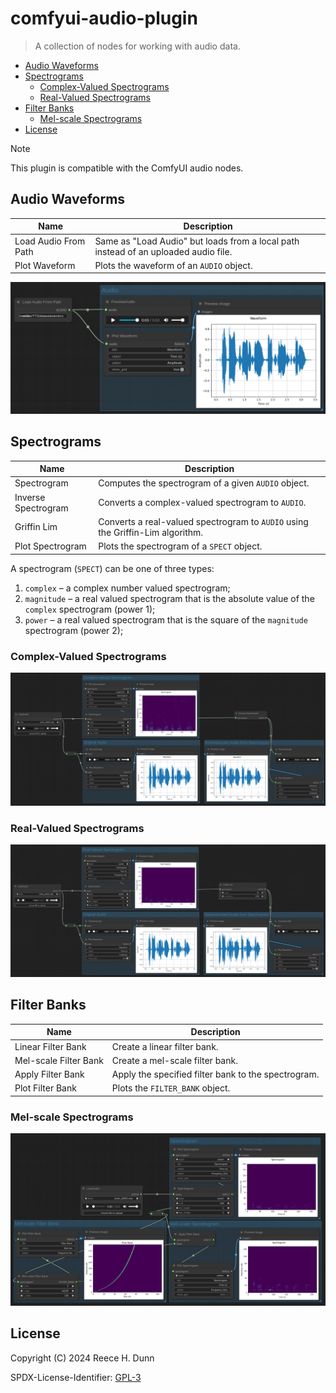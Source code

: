 # comfyui-audio-plugin
> A collection of nodes for working with audio data.

- [Audio Waveforms](#audio-waveforms)
- [Spectrograms](#spectrograms)
  - [Complex-Valued Spectrograms](#complex-valued-spectrograms)
  - [Real-Valued Spectrograms](#real-valued-spectrograms)
- [Filter Banks](#filter-banks)
  - [Mel-scale Spectrograms](#mel-scale-spectrograms)
- [License](#license)

> [!NOTE]
>
> This plugin is compatible with the ComfyUI audio nodes.

## Audio Waveforms

| Name                 | Description                                                                         |
|----------------------|-------------------------------------------------------------------------------------|
| Load Audio From Path | Same as "Load Audio" but loads from a local path instead of an uploaded audio file. |
| Plot Waveform        | Plots the waveform of an `AUDIO` object.                                            |

[![Plotting an audio waveform](workflows/waveform/plot-waveform.png)](workflows/waveform/plot-waveform.json)

## Spectrograms

| Name                | Description                                                                    |
|---------------------|--------------------------------------------------------------------------------|
| Spectrogram         | Computes the spectrogram of a given `AUDIO` object.                            |
| Inverse Spectrogram | Converts a complex-valued spectrogram to `AUDIO`.                              |
| Griffin Lim         | Converts a real-valued spectrogram to `AUDIO` using the Griffin-Lim algorithm. |
| Plot Spectrogram    | Plots the spectrogram of a `SPECT` object.                                     |

A spectrogram (`SPECT`) can be one of three types:
1. `complex` &ndash; a complex number valued spectrogram;
2. `magnitude` &ndash; a real valued spectrogram that is the absolute value of the `complex` spectrogram (power 1);
3. `power` &ndash; a real valued spectrogram that is the square of the `magnitude` spectrogram (power 2);

### Complex-Valued Spectrograms

[![Generating, plotting, and inverting a complex-valued spectrogram](workflows/spectrogram/complex-valued-spectrogram.png)](workflows/spectrogram/complex-valued-spectrogram.json)

### Real-Valued Spectrograms

[![Generating, plotting, and inverting a real-valued spectrogram](workflows/spectrogram/real-valued-spectrogram.png)](workflows/spectrogram/real-valued-spectrogram.json)

## Filter Banks

| Name                  | Description                                         |
|-----------------------|-----------------------------------------------------|
| Linear Filter Bank    | Create a linear filter bank.                        |
| Mel-scale Filter Bank | Create a mel-scale filter bank.                     |
| Apply Filter Bank     | Apply the specified filter bank to the spectrogram. |
| Plot Filter Bank      | Plots the `FILTER_BANK` object.                     |

### Mel-scale Spectrograms

[![Generating and plotting mel-scaled spectrograms](workflows/filter%20bank/mel-scale-spectrogram.png)](workflows/filter%20bank/mel-scale-spectrogram.json)

## License
Copyright (C) 2024 Reece H. Dunn

SPDX-License-Identifier: [GPL-3](LICENSE)
